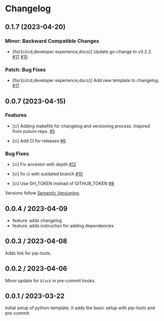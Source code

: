 # Changelog

## 0.1.7 (2023-04-20)


### Minor: Backward Compatible Changes

- [fix/{ci/cd,developer experience,docs}] Update go-change to v0.2.2.
  [#17](https://github.com/pulumi/pulumi/pull/17)
  [#15](https://github.com/pulumi/pulumi/pull/15)


### Patch: Bug Fixes

- [fix/{ci/cd,developer experience,docs}] Add new template to changelog.
  [#17](https://github.com/pulumi/pulumi/pull/17)

## 0.0.7 (2023-04-15)

### Features

- [ci] Adding makefile for changelog and versioning process. Inspired from pulumi repo.
  [#5](https://github.com/karmingc/python-template/pull/5)

- [ci] Add CI for releases
  [#6](https://github.com/karmingc/python-template/pull/6)

### Bug Fixes

- [ci] Fix ancestor with depth
  [#12](https://github.com/karmingc/python-template/pull/12)

- [ci] fix ci with outdated branch
  [#10](https://github.com/karmingc/python-template/pull/10)

- [ci] Use GH_TOKEN instead of GITHUB_TOKEN
  [#8](https://github.com/karmingc/python-template/pull/8)

Versions follow [Semantic Versioning](https://semver.org/).

## 0.0.4 / 2023-04-09

- feature: adds changelog
- feature: adds instruction for adding dependencies

## 0.0.3 / 2023-04-08

Adds link for pip-tools.

## 0.0.2 / 2023-04-06

Minor update for `black` in pre-commit hooks.

## 0.0.1 / 2023-03-22

Initial setup of python-template. It adds the basic setup with pip-tools and pre-commit.
